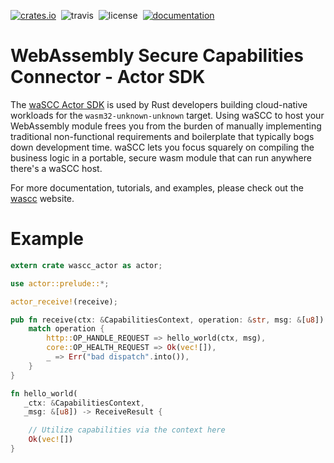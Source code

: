 [![crates.io](https://img.shields.io/crates/v/wascc-actor.svg)](https://crates.io/crates/wascc-actor)&nbsp;
![travis](https://travis-ci.org/wascc/wascc-actor.svg?branch=master)&nbsp;
![license](https://img.shields.io/crates/l/wascc-actor.svg)&nbsp;
[![documentation](https://docs.rs/wascc-actor/badge.svg)](https://docs.rs/wascc-actor)

# WebAssembly Secure Capabilities Connector - Actor SDK

The [waSCC Actor SDK](https://wascc.dev) is used by Rust developers building cloud-native workloads for the `wasm32-unknown-unknown` target. Using waSCC to host your WebAssembly module frees you from the burden of manually implementing traditional non-functional requirements and boilerplate that typically bogs down development time. waSCC lets you focus squarely on compiling the business logic in a portable, secure wasm module that can run anywhere there's a waSCC host.

For more documentation, tutorials, and examples, please check out the [wascc](https://wascc.dev) website.

# Example

```rust
extern crate wascc_actor as actor;

use actor::prelude::*;

actor_receive!(receive);

pub fn receive(ctx: &CapabilitiesContext, operation: &str, msg: &[u8]) -> ReceiveResult {
    match operation {
        http::OP_HANDLE_REQUEST => hello_world(ctx, msg),
        core::OP_HEALTH_REQUEST => Ok(vec![]),
        _ => Err("bad dispatch".into()),
    }     
}

fn hello_world(
   _ctx: &CapabilitiesContext,
   _msg: &[u8]) -> ReceiveResult {

    // Utilize capabilities via the context here
    Ok(vec![])
}
```
